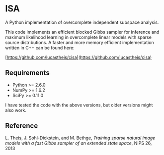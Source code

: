 # ISA

A Python implementation of overcomplete independent subspace analysis.

This code implements an efficient blocked Gibbs sampler for inference and maximum likelihood
learning in overcomplete linear models with sparse source distributions. A faster and more memory
efficient implementation written in C++ can be found here:

[https://github.com/lucastheis/cisa](https://github.com/lucastheis/cisa)

## Requirements

* Python >= 2.6.0
* NumPy >= 1.6.2
* SciPy >= 0.11.0

I have tested the code with the above versions, but older versions might also work.

## Reference

L. Theis, J. Sohl-Dickstein, and M. Bethge, *Training sparse natural image models with a fast Gibbs
sampler of an extended state space*, NIPS 26, 2013
